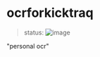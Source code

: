 # ocrforkicktraq
>status: ![image](https://travis-ci.org/sn0wfree/ocrforkicktraq.svg?branch=master)



"personal ocr"
